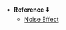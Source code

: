 - **Reference ⬇️**
  - [Noise Effect](https://www.freepik.com/premium-vector/grain-circle-gradient-stippled-round-shape-radial-stochastic-dotwork-texture-random-grunge-noise_32793361.htm#fromView=keyword&page=1&position=16&uuid=3ba9e84f-9a6b-481f-9676-e3e378ff8f1d)
